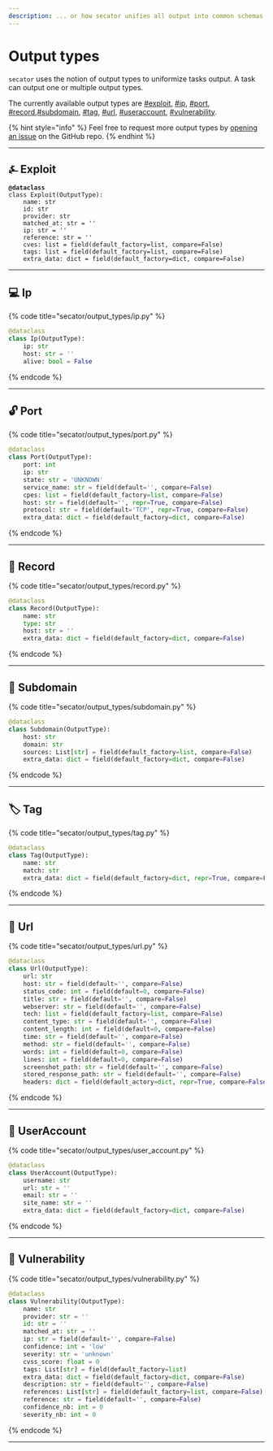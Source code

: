 ```yaml
---
description: ... or how secator unifies all output into common schemas.
---
```


# Output types

`secator` uses the notion of output types to uniformize tasks output. A task can output one or multiple output types.

The currently available output types are [#exploit](output-types.md#exploit "mention"), [#ip](output-types.md#ip "mention"), [#port](output-types.md#port "mention"), [#record](output-types.md#record "mention"),[#subdomain](output-types.md#subdomain "mention"), [#tag](output-types.md#tag "mention"), [#url](output-types.md#url "mention"), [#useraccount](output-types.md#useraccount "mention"), [#vulnerability](output-types.md#vulnerability "mention").

{% hint style="info" %}
Feel free to request more output types by [opening an issue](https://github.com/freelabz/secator/issues/new/choose) on the GitHub repo.
{% endhint %}

***

## ⍼  Exploit

<pre class="language-python"><code class="lang-python"><strong>@dataclass
</strong>class Exploit(OutputType):
    name: str
    id: str
    provider: str
    matched_at: str = ''
    ip: str = ''
    reference: str = ''
    cves: list = field(default_factory=list, compare=False)
    tags: list = field(default_factory=list, compare=False)
    extra_data: dict = field(default_factory=dict, compare=False)
</code></pre>

***

## 💻 Ip

{% code title="secator/output_types/ip.py" %}
```python
@dataclass
class Ip(OutputType):
    ip: str
    host: str = ''
    alive: bool = False
```
{% endcode %}

***

## 🔓 Port

{% code title="secator/output_types/port.py" %}
```python
@dataclass
class Port(OutputType):
    port: int
    ip: str
    state: str = 'UNKNOWN'
    service_name: str = field(default='', compare=False)
    cpes: list = field(default_factory=list, compare=False)
    host: str = field(default='', repr=True, compare=False)
    protocol: str = field(default='TCP', repr=True, compare=False)
    extra_data: dict = field(default_factory=dict, compare=False)
```
{% endcode %}

***

## 🎤 Record

{% code title="secator/output_types/record.py" %}
```python
@dataclass
class Record(OutputType):
    name: str
    type: str
    host: str = ''
    extra_data: dict = field(default_factory=dict, compare=False)
```
{% endcode %}

***

## 🏰 Subdomain

{% code title="secator/output_types/subdomain.py" %}
```python
@dataclass
class Subdomain(OutputType):
    host: str
    domain: str
    sources: List[str] = field(default_factory=list, compare=False)
    extra_data: dict = field(default_factory=dict, compare=False)
```
{% endcode %}

***

## 🏷️ Tag

{% code title="secator/output_types/tag.py" %}
```python
@dataclass
class Tag(OutputType):
    name: str
    match: str
    extra_data: dict = field(default_factory=dict, repr=True, compare=False)
```
{% endcode %}

***

## 🔗 Url

{% code title="secator/output_types/url.py" %}
```python
@dataclass
class Url(OutputType):
    url: str
    host: str = field(default='', compare=False)
    status_code: int = field(default=0, compare=False)
    title: str = field(default='', compare=False)
    webserver: str = field(default='', compare=False)
    tech: list = field(default_factory=list, compare=False)
    content_type: str = field(default='', compare=False)
    content_length: int = field(default=0, compare=False)
    time: str = field(default='', compare=False)
    method: str = field(default='', compare=False)
    words: int = field(default=0, compare=False)
    lines: int = field(default=0, compare=False)
    screenshot_path: str = field(default='', compare=False)
    stored_response_path: str = field(default='', compare=False)
    headers: dict = field(default_actory=dict, repr=True, compare=False)
```
{% endcode %}

***

## 👤 UserAccount

{% code title="secator/output_types/user_account.py" %}
```python
@dataclass
class UserAccount(OutputType):
    username: str
    url: str = ''
    email: str = ''
    site_name: str = ''
    extra_data: dict = field(default_factory=dict, compare=False)
```
{% endcode %}

***

## 🚨 Vulnerability

{% code title="secator/output_types/vulnerability.py" %}
```python
@dataclass
class Vulnerability(OutputType):
    name: str
    provider: str = ''
    id: str = ''
    matched_at: str = ''
    ip: str = field(default='', compare=False)
    confidence: int = 'low'
    severity: str = 'unknown'
    cvss_score: float = 0
    tags: List[str] = field(default_factory=list)
    extra_data: dict = field(default_factory=dict, compare=False)
    description: str = field(default='', compare=False)
    references: List[str] = field(default_factory=list, compare=False)
    reference: str = field(default='', compare=False)
    confidence_nb: int = 0
    severity_nb: int = 0
```
{% endcode %}

***
